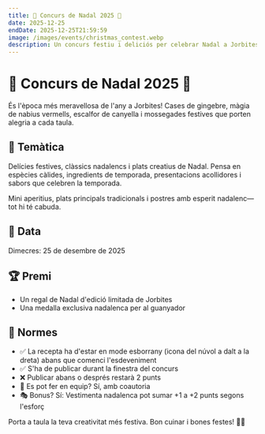 ```yaml
---
title: 🎄 Concurs de Nadal 2025 🎄
date: 2025-12-25
endDate: 2025-12-25T21:59:59
image: /images/events/christmas_contest.webp
description: Un concurs festiu i deliciós per celebrar Nadal a Jorbites
---
```


# 🎄 Concurs de Nadal 2025 🎄

És l'època més meravellosa de l'any a Jorbites! Cases de gingebre, màgia de nabius vermells, escalfor de canyella i mossegades festives que porten alegria a cada taula.

## 🧁 Temàtica

Delícies festives, clàssics nadalencs i plats creatius de Nadal. Pensa en espècies càlides, ingredients de temporada, presentacions acollidores i sabors que celebren la temporada.

Mini aperitius, plats principals tradicionals i postres amb esperit nadalenc—tot hi té cabuda.

## 📆 Data

Dimecres: 25 de desembre de 2025

## 🏆 Premi
- Un regal de Nadal d'edició limitada de Jorbites
- Una medalla exclusiva nadalenca per al guanyador

## 📌 Normes
- ✅ La recepta ha d'estar en mode esborrany (icona del núvol a dalt a la dreta) abans que comenci l'esdeveniment
- ✅ S'ha de publicar durant la finestra del concurs
- ❌ Publicar abans o després restarà 2 punts
- 👫 Es pot fer en equip? Sí, amb coautoria
- 🎭 Bonus? Sí: Vestimenta nadalenca pot sumar +1 a +2 punts segons l'esforç

Porta a taula la teva creativitat més festiva. Bon cuinar i bones festes! 🎅🎁
